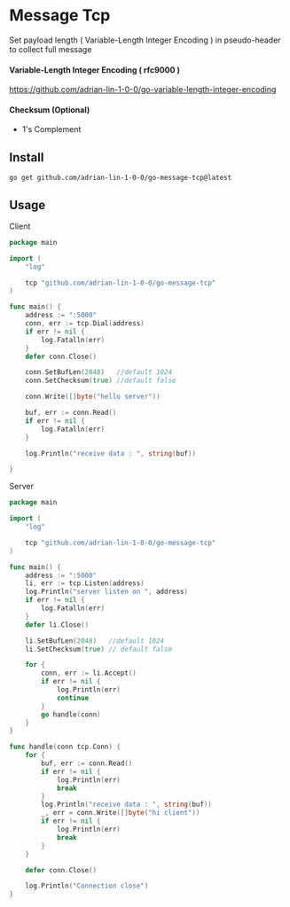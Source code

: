 # Message Tcp

Set payload length ( Variable-Length Integer Encoding ) in pseudo-header to collect full message

#### Variable-Length Integer Encoding ( rfc9000 )

https://github.com/adrian-lin-1-0-0/go-variable-length-integer-encoding

#### Checksum (Optional)

- 1's Complement


## Install

```
go get github.com/adrian-lin-1-0-0/go-message-tcp@latest

```

## Usage

Client

```go
package main

import (
	"log"

	tcp "github.com/adrian-lin-1-0-0/go-message-tcp"
)

func main() {
	address := ":5000"
	conn, err := tcp.Dial(address)
	if err != nil {
		log.Fatalln(err)
	}
	defer conn.Close()

	conn.SetBufLen(2048)   //default 1024
	conn.SetChecksum(true) //default false

	conn.Write([]byte("hello server"))

	buf, err := conn.Read()
	if err != nil {
		log.Fatalln(err)
	}

	log.Println("receive data : ", string(buf))

}
```

Server

```go
package main

import (
	"log"

	tcp "github.com/adrian-lin-1-0-0/go-message-tcp"
)

func main() {
	address := ":5000"
	li, err := tcp.Listen(address)
	log.Println("server listen on ", address)
	if err != nil {
		log.Fatalln(err)
	}
	defer li.Close()

	li.SetBufLen(2048)   //default 1024
	li.SetChecksum(true) // default false

	for {
		conn, err := li.Accept()
		if err != nil {
			log.Println(err)
			continue
		}
		go handle(conn)
	}
}

func handle(conn tcp.Conn) {
	for {
		buf, err := conn.Read()
		if err != nil {
			log.Println(err)
			break
		}
		log.Println("receive data : ", string(buf))
		_, err = conn.Write([]byte("hi client"))
		if err != nil {
			log.Println(err)
			break
		}
	}

	defer conn.Close()

	log.Println("Connection close")
}
```
